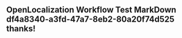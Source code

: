 <properties
ms.topic="hero-topic1"
ms.test1="hero-topic"
ms.test2="test"/>

## OpenLocalization Workflow Test MarkDown df4a8340-a3fd-47a7-8eb2-80a20f74d525 thanks!
